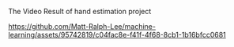 
The Video Result of hand estimation project

https://github.com/Matt-Ralph-Lee/machine-learning/assets/95742819/c04fac8e-f41f-4f68-8cb1-1b16bfcc0681

